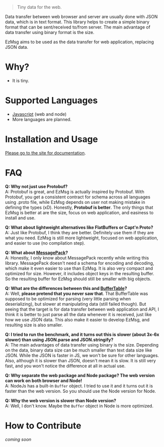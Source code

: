 > Tiny data for the web.

Data transfer between web browser and server are usually done with JSON data, which is in text format. This library helps to create a simple binary format that can be sent/received to/from server. The main advantage of data transfer using binary format is the size.

EzMsg aims to be used as the data transfer for web application, replacing JSON data.

# Why?
- It is tiny.

# Supported Languages
- [Javascript](ezmsg-js/README.md) (web and node)
- More languages are planned.

# Installation and Usage
[Please go to the site for documentation](https://libezmsg.netlify.com/).

# FAQ
**Q: Why not just use Protobuf?**  
A: Protobuf is great, and EzMsg is actually inspired by Protobuf. With Protobuf, you get a consistent contract for schema across all languages using .proto file, while EzMsg depends on user not making mistake in defining the types (xD). Honestly, **Protobuf is better**. The only things that EzMsg is better at are the size, focus on web application, and easiness to install and use.

**Q: What about lightweight alternatives like FlatBuffers or Capt'n Proto?**  
A: Just like Protobuf, I think they are better. Definitely use them if they are what you need. EzMsg is still more lightweight, focused on web application, and easier to use (no compilation step).

**Q: What about [MessagePack](https://msgpack.org/)?**  
A: Honestly, I only know about MessagePack recently while writing this library. MessagePack doesn't need a schema for encoding and decoding, which make it even easier to use than EzMsg. It is also very compact and optimized for size. However, it includes object keys in the resulting buffer. So the resulting buffer for EzMsg should still be smaller with big objects.

**Q: What are the differences between this and [BufferTable](https://github.com/harchcode/buffertable)?**  
A: Well, **please pretend that you never saw that**. That BufferTable was supposed to be optimized for parsing (very little parsing when deserializing), but slower at manipulating data (still failed though). But seeing that the target is for data transfer between web application and API, I think it is better to just parse all the data whenever it is received, just like how we use JSON data. This also make it easier to develop EzMsg, and resulting size is also smaller.

**Q: I tried to run the benchmark, and it turns out this is slower (about 3x-6x slower) than using JSON.parse and JSON.stringify?**  
A: The main advantages of data transfer using binary is the size. Depending on the data, binary data size can be much smaller than text data size like JSON. While the JSON is faster in JS, we won't be sure for other languages. Also, although it is slower than JSON, doesn't mean it is slow. It is still very fast, and you won't notice the difference at all in actual use.

**Q: Why separate the web package and Node package? The web version can work on both browser and Node!**  
A: NodeJs has a built-in `Buffer` object. I tried to use it and it turns out it is faster than the web version. So you should use the Node version for Node.

**Q: Why the web version is slower than Node version?**  
A: Well, I don't know. Maybe the `Buffer` object in Node is more optimized.

# How to Contribute
_coming soon_